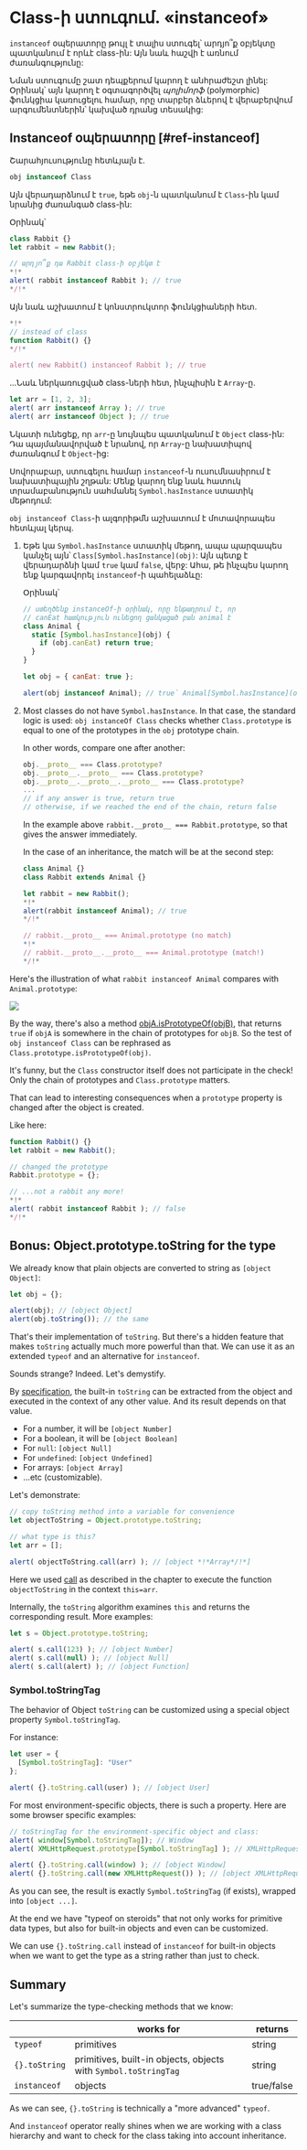 # Class-ի ստուգում․ «instanceof»

`instanceof` օպերատորը թույլ է տալիս ստուգել՝ արդյո՞ք օբյեկտը պատկանում է որևէ class-ին: Այն նաև հաշվի է առնում ժառանգությունը:

Նման ստուգումը շատ դեպքերում կարող է անհրաժեշտ լինել: Օրինակ՝ այն կարող է օգտագործվել *պոլիմորֆ* (polymorphic) ֆունկցիա կառուցելու համար, որը տարբեր ձևերով է վերաբերվում արգումենտներին՝ կախված դրանց տեսակից:

## Instanceof օպերատորը [#ref-instanceof]

Շարահյուսությունը հետևյալն է.
```js
obj instanceof Class
```

Այն վերադարձնում է `true`, եթե `obj`-ն պատկանում է `Class`-ին կամ նրանից ժառանգած class-ին:

Օրինակ՝

```js run
class Rabbit {}
let rabbit = new Rabbit();

// արդյո՞ք դա Rabbit class-ի օբյեկտ է
*!*
alert( rabbit instanceof Rabbit ); // true
*/!*
```

Այն նաև աշխատում է կոնստրուկտոր ֆունկցիաների հետ.

```js run
*!*
// instead of class
function Rabbit() {}
*/!*

alert( new Rabbit() instanceof Rabbit ); // true
```

...Նաև ներկառուցված class-ների հետ, ինչպիսին է `Array`-ը․

```js run
let arr = [1, 2, 3];
alert( arr instanceof Array ); // true
alert( arr instanceof Object ); // true
```

Նկատի ունեցեք, որ `arr`-ը նույնպես պատկանում է `Object` class-ին: Դա պայմանավորված է նրանով, որ `Array`-ը նախատիպով ժառանգում է `Object`-ից:

Սովորաբար, ստուգելու համար `instanceof`-ն ուսումնասիրում է նախատիպային շղթան: Մենք կարող ենք նաև հատուկ տրամաբանություն սահմանել `Symbol.hasInstance` ստատիկ մեթոդում:

`obj instanceof Class`-ի ալգորիթմն աշխատում է մոտավորապես հետևյալ կերպ.

1. Եթե կա `Symbol.hasInstance` ստատիկ մեթոդ, ապա պարզապես կանչել այն՝ `Class[Symbol.hasInstance](obj)`: Այն պետք է վերադարձնի կամ `true` կամ `false`, վերջ: Ահա, թե ինչպես կարող ենք կարգավորել `instanceof`-ի պահելաձևը:

    Օրինակ՝

    ```js run
    // ստեղծենք instanceOf-ի օրինակ, որը ենթադրում է, որ
    // canEat հատկություն ունեցող ցանկացած բան animal է
    class Animal {
      static [Symbol.hasInstance](obj) {
        if (obj.canEat) return true;
      }
    }

    let obj = { canEat: true };

    alert(obj instanceof Animal); // true՝ Animal[Symbol.hasInstance](obj)-ն է կանչվել
    ```

2. Most classes do not have `Symbol.hasInstance`. In that case, the standard logic is used: `obj instanceOf Class` checks whether `Class.prototype` is equal to one of the prototypes in the `obj` prototype chain.

    In other words, compare one after another:
    ```js
    obj.__proto__ === Class.prototype?
    obj.__proto__.__proto__ === Class.prototype?
    obj.__proto__.__proto__.__proto__ === Class.prototype?
    ...
    // if any answer is true, return true
    // otherwise, if we reached the end of the chain, return false
    ```

    In the example above `rabbit.__proto__ === Rabbit.prototype`, so that gives the answer immediately.

    In the case of an inheritance, the match will be at the second step:

    ```js run
    class Animal {}
    class Rabbit extends Animal {}

    let rabbit = new Rabbit();
    *!*
    alert(rabbit instanceof Animal); // true
    */!*

    // rabbit.__proto__ === Animal.prototype (no match)
    *!*
    // rabbit.__proto__.__proto__ === Animal.prototype (match!)
    */!*
    ```

Here's the illustration of what `rabbit instanceof Animal` compares with `Animal.prototype`:

![](instanceof.svg)

By the way, there's also a method [objA.isPrototypeOf(objB)](mdn:js/object/isPrototypeOf), that returns `true` if `objA` is somewhere in the chain of prototypes for `objB`. So the test of `obj instanceof Class` can be rephrased as `Class.prototype.isPrototypeOf(obj)`.

It's funny, but the `Class` constructor itself does not participate in the check! Only the chain of prototypes and `Class.prototype` matters.

That can lead to interesting consequences when a `prototype` property is changed after the object is created.

Like here:

```js run
function Rabbit() {}
let rabbit = new Rabbit();

// changed the prototype
Rabbit.prototype = {};

// ...not a rabbit any more!
*!*
alert( rabbit instanceof Rabbit ); // false
*/!*
```

## Bonus: Object.prototype.toString for the type

We already know that plain objects are converted to string as `[object Object]`:

```js run
let obj = {};

alert(obj); // [object Object]
alert(obj.toString()); // the same
```

That's their implementation of `toString`. But there's a hidden feature that makes `toString` actually much more powerful than that. We can use it as an extended `typeof` and an alternative for `instanceof`.

Sounds strange? Indeed. Let's demystify.

By [specification](https://tc39.github.io/ecma262/#sec-object.prototype.tostring), the built-in `toString` can be extracted from the object and executed in the context of any other value. And its result depends on that value.

- For a number, it will be `[object Number]`
- For a boolean, it will be `[object Boolean]`
- For `null`: `[object Null]`
- For `undefined`: `[object Undefined]`
- For arrays: `[object Array]`
- ...etc (customizable).

Let's demonstrate:

```js run
// copy toString method into a variable for convenience
let objectToString = Object.prototype.toString;

// what type is this?
let arr = [];

alert( objectToString.call(arr) ); // [object *!*Array*/!*]
```

Here we used [call](mdn:js/function/call) as described in the chapter [](info:call-apply-decorators) to execute the function `objectToString` in the context `this=arr`.

Internally, the `toString` algorithm examines `this` and returns the corresponding result. More examples:

```js run
let s = Object.prototype.toString;

alert( s.call(123) ); // [object Number]
alert( s.call(null) ); // [object Null]
alert( s.call(alert) ); // [object Function]
```

### Symbol.toStringTag

The behavior of Object `toString` can be customized using a special object property `Symbol.toStringTag`.

For instance:

```js run
let user = {
  [Symbol.toStringTag]: "User"
};

alert( {}.toString.call(user) ); // [object User]
```

For most environment-specific objects, there is such a property. Here are some browser specific examples:

```js run
// toStringTag for the environment-specific object and class:
alert( window[Symbol.toStringTag]); // Window
alert( XMLHttpRequest.prototype[Symbol.toStringTag] ); // XMLHttpRequest

alert( {}.toString.call(window) ); // [object Window]
alert( {}.toString.call(new XMLHttpRequest()) ); // [object XMLHttpRequest]
```

As you can see, the result is exactly `Symbol.toStringTag` (if exists), wrapped into `[object ...]`.

At the end we have "typeof on steroids" that not only works for primitive data types, but also for built-in objects and even can be customized.

We can use `{}.toString.call` instead of `instanceof` for built-in objects when we want to get the type as a string rather than just to check.

## Summary

Let's summarize the type-checking methods that we know:

|               | works for   |  returns      |
|---------------|-------------|---------------|
| `typeof`      | primitives  |  string       |
| `{}.toString` | primitives, built-in objects, objects with `Symbol.toStringTag`   |       string |
| `instanceof`  | objects     |  true/false   |

As we can see, `{}.toString` is technically a "more advanced" `typeof`.

And `instanceof` operator really shines when we are working with a class hierarchy and want to check for the class taking into account inheritance.
